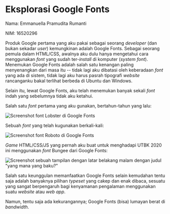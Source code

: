 # Eksplorasi Google Fonts

Nama: Emmanuella Pramudita Rumanti

NIM: 16520296

Produk Google pertama yang aku pakai sebagai seorang *developer* (dan bukan sekadar *user*) kemungkinan adalah Google Fonts. Sebagai seorang pemula dalam HTML/CSS, awalnya aku dulu hanya mengetahui cara menggunakan *font* yang sudah ter-*install* di komputer (*system font*). Menemukan Google Fonts adalah salah satu kenangan paling menyenangkan dari masa itu -- tidak lagi aku dibatasi oleh keberadaan *font* yang ada di sistem, tidak lagi aku harus pasrah tipografi *website* rancanganku bakal terlihat berbeda di Ubuntu dan Windows.

Selain itu, lewat Google Fonts, aku telah menemukan banyak sekali *font* indah yang sebelumnya tidak aku ketahui.

Salah satu *font* pertama yang aku gunakan, bertahun-tahun yang lalu:

![Screenshot font Lobster di Google Fonts](https://u.cubeupload.com/somethingpretty/4b4Screenshotfrom202010.png)

Sebuah *font* yang telah kugunakan berkali-kali:

![Screenshot font Roboto di Google Fonts](https://u.cubeupload.com/somethingpretty/Screenshotfrom202010.png)

*Game* HTML/CSS/JS yang pernah aku buat untuk menghadapi UTBK 2020 ini menggunakan *font* Bungee dari Google Fonts:

![Screenshot sebuah tampilan dengan latar belakang malam dengan judul "yang mana yang baku?"](https://u.cubeupload.com/somethingpretty/80eScreenshotfrom202010.png)

Salah satu keunggulan memanfaatkan Google Fonts selain kemudahan tentu saja adalah banyaknya pilihan *typeset* yang cakep dan enak dibaca, sesuatu yang sangat berpengaruh bagi kenyamanan pengalaman menggunakan suatu *website* atau *web app*.

Namun, tentu saja ada kekurangannya; Google Fonts (bisa) lumayan berat di *bandwidth*.
